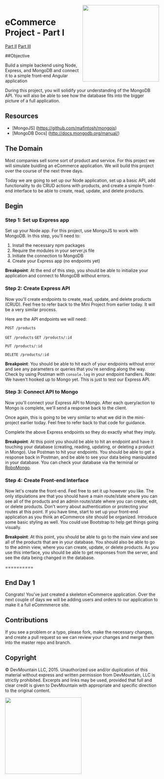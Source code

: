 <img src="https://devmounta.in/img/logowhiteblue.png" width="250" align="right">

eCommerce Project - Part I
==========================

[Part II](/part-two.md)
[Part III](/part-three.md)

##Objective

Build a simple backend using Node, Express, and MongoDB and connect it to a simple front-end Angular application

During this project, you will solidify your understanding of the MongoDB API.  You will also be able to see how the database fits into the bigger picture of a full application.


## Resources

* [MongoJS] (https://github.com/mafintosh/mongojs)
* [MongoDB Docs] (http://docs.mongodb.org/manual/)


## The Domain

Most companies sell some sort of product and service. For this project we will simulate buidling an eCommerce application.  We will build this project over the course of the next three days.

Today we are going to set up our Node application, set up a basic API, add functionality to do CRUD actions with products, and create a simple front-end interface to be able to create, read, update, and delete products.

## Begin

### Step 1: Set up Express app

Set up your Node app. For this project, use MongoJS to work with MongoDB. In this step, you'll need to:
1. Install the necessary npm packages
2. Require the modules in your server.js file
3. Initiate the connection to MongoDB
4. Create your Express app (no endpoints yet)

**Breakpoint**: At the end of this step, you should be able to initialize your application and connect to MongoDB without errors.

### Step 2: Create Express API

Now you'll create endpoints to create, read, update, and delete products (CRUD).  Feel free to refer back to the Mini Project from earlier today.  It will be a very similar process.

Here are the API endpoints we will need:

`POST /products`

`GET /products`
`GET /products/:id`

`PUT /products/:id`

`DELETE /products/:id`

**Breakpoint**: You should be able to hit each of your endpoints without error and see any parameters or queries that you're sending along the way.  Check by using Postman with `console.log` in your endpoint handlers. *Note*: We haven't hooked up to Mongo yet. This is just to test our Express API.

### Step 3: Connect API to Mongo

Now you'll connect your Express API to Mongo. After each query/action to Mongo is complete, we'll send a response back to the client.

Once again, this is going to be very similar to what we did in the mini-project earlier today.  Feel free to refer back to that code for guidance.

Complete the above Express endpoints so they do exactly what they imply.

**Breakpoint**: At this point you should be able to hit an endpoint and have it touching your database (creating, reading, updating, or deleting a product in Mongo).  Use Postman to hit your endpoints.  You should be able to get a response back in Postman, and be able to see your data being manipulated in your database.  You can check your database via the terminal or [RoboMongo](http://robomongo.org/).

### Step 4: Create Front-end Interface

Now let's create the front-end. Feel free to set it up however you like.  The only stipulations are that you should have a main route/state where you can see all of the products and an admin route/state where you can create, edit, or delete products.  Don't worry about authentication or protecting your routes at this point.  If you have time, start to set up your front-end application as you think an eCommerce site should be organized.  Introduce some basic styling as well. You could use Bootstrap to help get things going visually.

**Breakpoint**: At this point, you should be able to go to the main view and see all of the products that are in your database.  You should also be able to go to the admin view, where you can create, update, or delete products.  As you use this interface, you should be able to get responses from the server, and see the data being changed in the database.

==========

## End Day 1

Congrats!  You've just created a skeleton eCommerce application.  Over the next couple of days we will be adding users and orders to our application to make it a full eCommmerce site.

## Contributions
If you see a problem or a typo, please fork, make the necessary changes, and create a pull request so we can review your changes and merge them into the master repo and branch.

## Copyright

© DevMountain LLC, 2015. Unauthorized use and/or duplication of this material without express and written permission from DevMountain, LLC is strictly prohibited. Excerpts and links may be used, provided that full and clear credit is given to DevMountain with appropriate and specific direction to the original content.

<img src="https://devmounta.in/img/logowhiteblue.png" width="250">
